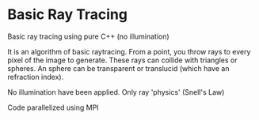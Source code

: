 # Basic Ray Tracing

Basic ray tracing using pure C++ (no illumination)

It is an algorithm of basic raytracing. From a point, you throw rays to every pixel of the image to generate. These rays
can collide with triangles or spheres. An sphere can be transparent or translucid (which have an refraction index). 

No illumination have been applied. Only ray 'physics' (Snell's Law)

Code parallelized using MPI
